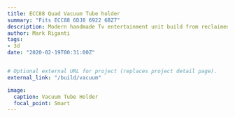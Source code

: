```yaml
---
title: ECC88 Quad Vacuum Tube holder
summary: "Fits ECC88 6DJ8 6922 6BZ7"	
description: Modern handmade Tv entertainment unit build from reclaimed red gum by Mark Riganti
author: Mark Riganti	 
tags:
- 3d
date: "2020-02-19T00:31:00Z"


# Optional external URL for project (replaces project detail page).
external_link: "/build/vacuum"

image:
  caption: Vacuum Tube Holder
  focal_point: Smart
---
```

